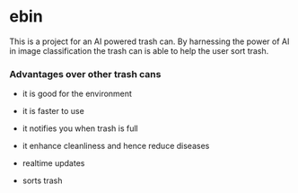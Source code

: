 # ebin
This is a project for an AI powered trash can.
By harnessing the power of AI in image classification the trash can is able to help the user sort trash.
### Advantages over other trash cans
* it is good for the environment
* it is faster to use
* it notifies you when trash is full

* it enhance cleanliness and hence reduce diseases

* realtime updates

* sorts trash
